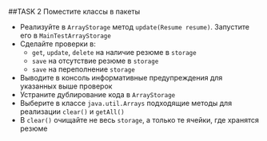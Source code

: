 ##TASK 2
Поместите классы в пакеты
- Реализуйте в `ArrayStorage` метод `update(Resume resume)`. Запустите его в `MainTestArrayStorage`
- Сделайте проверки в:
    - `get`, `update`, `delete` на наличие резюме в `storage`
    - `save` на отсутствие резюме в `storage`
    - `save` на переполнение `storage`
- Выводите в консоль информативные предупреждения для указанных выше проверок
- Устраните дублирование кода в `ArrayStorage`
- Выберите в классе `java.util.Arrays` подходящие методы для реализации `clear()` и `getAll()`
- В `clear()` очищайте не весь `storage`, а только те ячейки, где хранятся резюме